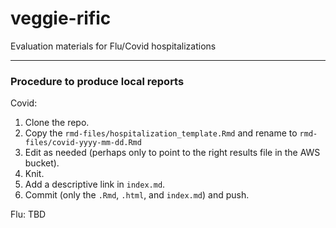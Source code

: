 # veggie-rific

Evaluation materials for Flu/Covid hospitalizations

---

### Procedure to produce local reports

Covid:
1. Clone the repo.
2. Copy the `rmd-files/hospitalization_template.Rmd` and rename to `rmd-files/covid-yyyy-mm-dd.Rmd`
3. Edit as needed (perhaps only to point to the right results file in the AWS bucket).
4. Knit.
5. Add a descriptive link in `index.md`.
6. Commit (only the `.Rmd`, `.html`, and `index.md`) and push.

Flu:
TBD
